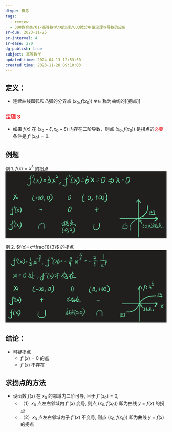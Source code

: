 ```yaml
---
dtype: 概念
tags:
  - review
  - 300教育类/01-高等数学/知识库/003微分中值定理与导数的应用
sr-due: 2023-11-25
sr-interval: 4
sr-ease: 270
dg-publish: true
subject: 高等数学
updated time: 2024-04-13 12:53:50
created time: 2023-11-28 09:10:03
---
```

## 定义：
- 连续曲线凹弧和凸弧的分界点 $(x_0,f (x_0))$ `坐标` 称为曲线的[[拐点]]

### <font color=#ed1c24>定理 3</font>
- 如果 $f (x)$ 在 $(x_0-\xi, x_0+\xi)$ 内存在二阶导数，则点 $(x_0, f(x_0))$ 是拐点的<font color=#ed1c24>必要</font>条件是 $f''(x_0)=0$.

## 例题
例 1. $f(x)=x^3$ 的拐点
![](https://raw.githubusercontent.com/RainbowRain9/PicGo/master/202311280842010.png)

例 2. $f(x)=x^\frac{1}{3}$ 的拐点
![](https://raw.githubusercontent.com/RainbowRain9/PicGo/master/202311280844404.png)

## 结论：
- 可疑拐点
	- $f''(x)=0$ 的点
	- $f''(x)$ 不存在

## 求拐点的方法
- 设函数 $f (x)$ 在 $x_0$ 的邻域内二阶可导, 且于 $f'' (x_0)=0$,
	- （1）$x_0$ 点左右邻域内 $f''(x)$ 变号, 则点 $(x_0,f (x_0))$ 即为曲线 $y=f (x)$ 的拐点
	- （2）$x_0$ 点左右邻域内子 $f'' (x)$ 不变号, 则点 $(x_0,f (x_0))$ 即为曲线 $y=f (x)$ 的拐点
